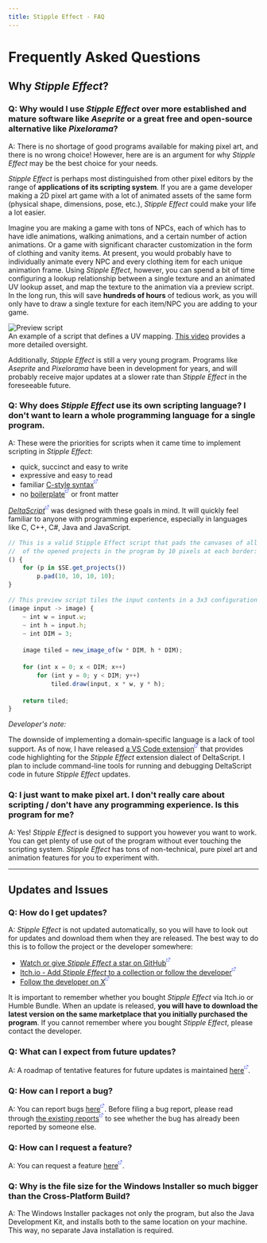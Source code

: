 ```yaml
---
title: Stipple Effect - FAQ
---
```


# Frequently Asked Questions

## Why *Stipple Effect*?

### **Q: Why would I use _Stipple Effect_ over more established and mature software like _Aseprite_ or a great free and open-source alternative like _Pixelorama_?**

A: There is no shortage of good programs available for making pixel art, and there is no wrong choice! However, here are is an argument for why *Stipple Effect* may be the best choice for your needs.

*Stipple Effect* is perhaps most distinguished from other pixel editors by the range of **applications of its scripting system**. If you are a game developer making a 2D pixel art game with a lot of animated assets of the same form (physical shape, dimensions, pose, etc.), *Stipple Effect* could make your life a lot easier.

Imagine you are making a game with tons of NPCs, each of which has to have idle animations, walking animations, and a certain number of action animations. Or a game with significant character customization in the form of clothing and vanity items. At present, you would probably have to individually animate every NPC and every clothing item for each unique animation frame. Using *Stipple Effect*, however, you can spend a bit of time configuring a lookup relationship between a single texture and an animated UV lookup asset, and map the texture to the animation via a preview script. In the long run, this will save **hundreds of hours** of tedious work, as you will only have to draw a single texture for each item/NPC you are adding to your game.

<div class="media-container">
    <img class="media" src="{{ site.baseurl }}/docs/assets/graphics/complex-preview.gif" alt="Preview script" loading="lazy">
    <div class="caption">
        An example of a script that defines a UV mapping. <a target="_blank" href="https://www.youtube.com/watch?v=Bj1foXYcHl4">This video</a> provides a more detailed oversight.
    </div>
</div>

Additionally, *Stipple Effect* is still a very young program. Programs like *Aseprite* and *Pixelorama* have been in development for years, and will probably receive major updates at a slower rate than *Stipple Effect* in the foreseeable future.

### **Q: Why does _Stipple Effect_ use its own scripting language? I don't want to learn a whole programming language for a single program.**

A: These were the priorities for scripts when it came time to implement scripting in *Stipple Effect*:

* quick, succinct and easy to write
* expressive and easy to read
* familiar [C-style syntax![](./assets/img/external.png)](https://en.wikipedia.org/wiki/List_of_C-family_programming_languages)
* no [boilerplate![](./assets/img/external.png)](https://en.wikipedia.org/wiki/Boilerplate_code) or front matter

[*DeltaScript*![](./assets/img/external.png)](https://github.com/jbunke/deltascript) was designed with these goals in mind. It will quickly feel familiar to anyone with programming experience, especially in languages like C, C++, C#, Java and JavaScript.

```js
// This is a valid Stipple Effect script that pads the canvases of all 
//  of the opened projects in the program by 10 pixels at each border:
() {
    for (p in $SE.get_projects())
        p.pad(10, 10, 10, 10);
}
```

```js
// This preview script tiles the input contents in a 3x3 configuration
(image input -> image) {
    ~ int w = input.w;
    ~ int h = input.h;
    ~ int DIM = 3;

    image tiled = new_image_of(w * DIM, h * DIM);

    for (int x = 0; x < DIM; x++)
        for (int y = 0; y < DIM; y++)
            tiled.draw(input, x * w, y * h);
    
    return tiled;
} 
```

*Developer's note:*

The downside of implementing a domain-specific language is a lack of tool support. As of now, I have released [a VS Code extension![](./assets/img/external.png)](https://marketplace.visualstudio.com/items?itemName=jordanbunke.deltascript-for-stipple-effect) that provides code highlighting for the *Stipple Effect* extension dialect of DeltaScript. I plan to include command-line tools for running and debugging DeltaScript code in future *Stipple Effect* updates.

### **Q: I just want to make pixel art. I don't really care about scripting / don't have any programming experience. Is this program for me?**

A: Yes! *Stipple Effect* is designed to support you however you want to work. You can get plenty of use out of the program without ever touching the scripting system. *Stipple Effect* has tons of non-technical, pure pixel art and animation features for you to experiment with.

---

## Updates and Issues

### **Q: How do I get updates?**

A: *Stipple Effect* is not updated automatically, so you will have to look out for updates and download them when they are released. The best way to do this is to follow the project or the developer somewhere:

* [Watch or give *Stipple Effect* a star on GitHub![](./assets/img/external.png)](https://github.com/stipple-effect/stipple-effect)
* [Itch.io - Add *Stipple Effect* to a collection or follow the developer![](./assets/img/external.png)](https://flinkerflitzer.itch.io/stipple-effect)
* [Follow the developer on X![](./assets/img/external.png)](https://x.com/flinkerflitzer)

It is important to remember whether you bought *Stipple Effect* via Itch.io or Humble Bundle. When an update is released, **you will have to download the latest version on the same marketplace that you initially purchased the program**. If you cannot remember where you bought *Stipple Effect*, please contact the developer.

### **Q: What can I expect from future updates?**

A: A roadmap of tentative features for future updates is maintained [here![](./assets/img/external.png)](https://github.com/stipple-effect/stipple-effect/blob/master/roadmap.md).

### **Q: How can I report a bug?**

A: You can report bugs [here![](./assets/img/external.png)](https://github.com/stipple-effect/stipple-effect/issues/new/choose). Before filing a bug report, please read through [the existing reports![](./assets/img/external.png)](https://github.com/stipple-effect/stipple-effect/issues?q=is%3Aissue+label%3Abug+is%3Aopen) to see whether the bug has already been reported by someone else.

### **Q: How can I request a feature?**

A: You can request a feature [here![](./assets/img/external.png)](https://github.com/stipple-effect/stipple-effect/issues/new/choose).

### **Q: Why is the file size for the Windows Installer so much bigger than the Cross-Platform Build?**

A: The Windows Installer packages not only the program, but also the Java Development Kit, and installs both to the same location on your machine. This way, no separate Java installation is required.

